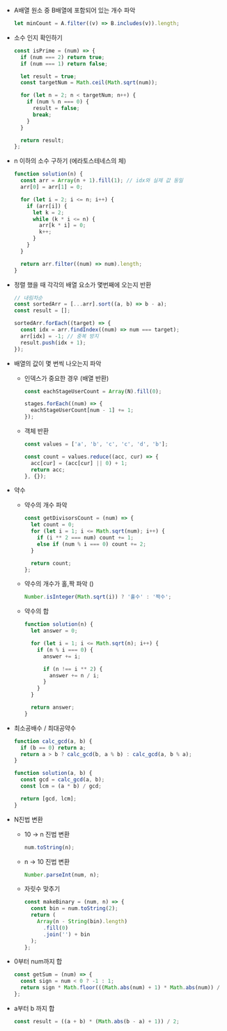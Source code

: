 - A배열 원소 중 B배열에 포함되어 있는 개수 파악

  ```js
  let minCount = A.filter((v) => B.includes(v)).length;
  ```

- 소수 인지 확인하기

  ```js
  const isPrime = (num) => {
    if (num === 2) return true;
    if (num === 1) return false;

    let result = true;
    const targetNum = Math.ceil(Math.sqrt(num));

    for (let n = 2; n < targetNum; n++) {
      if (num % n === 0) {
        result = false;
        break;
      }
    }

    return result;
  };
  ```

- n 이하의 소수 구하기 (에라토스테네스의 체)

  ```js
  function solution(n) {
    const arr = Array(n + 1).fill(1); // idx와 실제 값 동일
    arr[0] = arr[1] = 0;
  
    for (let i = 2; i <= n; i++) {
      if (arr[i]) {
        let k = 2;
        while (k * i <= n) {
          arr[k * i] = 0;
          k++;
        }
      }
    }
  
    return arr.filter((num) => num).length;
  }
  
  ```

  

- 정렬 했을 때 각각의 배열 요소가 몇번째에 오는지 반환

  ```js
  // 내림차순
  const sortedArr = [...arr].sort((a, b) => b - a);
  const result = [];
  
  sortedArr.forEach((target) => {
    const idx = arr.findIndex((num) => num === target);
    arr[idx] = -1; // 중복 방지
    result.push(idx + 1);
  });
  ```

- 배열의 값이 몇 번씩 나오는지 파악

  - 인덱스가 중요한 경우 (배열 반환)

    ```js
    const eachStageUserCount = Array(N).fill(0);

    stages.forEach((num) => {
      eachStageUserCount[num - 1] += 1;
    });
    ```

  - 객체 반환

    ```js
    const values = ['a', 'b', 'c', 'c', 'd', 'b'];
    
    const count = values.reduce((acc, cur) => {
      acc[cur] = (acc[cur] || 0) + 1;
      return acc;
    }, {});
    ```

- 약수

  - 약수의 개수 파악

    ```js
    const getDivisorsCount = (num) => {
      let count = 0;
      for (let i = 1; i <= Math.sqrt(num); i++) {
        if (i ** 2 === num) count += 1;
        else if (num % i === 0) count += 2;
      }

      return count;
    };
    ```

  - 약수의 개수가 홀,짝 파악 ()

    ```js
    Number.isInteger(Math.sqrt(i)) ? '홀수' : '짝수';
    ```
    
  - 약수의 합

    ```js
    function solution(n) {
      let answer = 0;
    
      for (let i = 1; i <= Math.sqrt(n); i++) {
        if (n % i === 0) {
          answer += i;
    
          if (n !== i ** 2) {
            answer += n / i;
          }
        }
      }
    
      return answer;
    }
    ```

- 최소공배수 / 최대공약수

  ```js
  function calc_gcd(a, b) {
    if (b == 0) return a;
    return a > b ? calc_gcd(b, a % b) : calc_gcd(a, b % a);
  }
  
  function solution(a, b) {
    const gcd = calc_gcd(a, b);
    const lcm = (a * b) / gcd;
  
    return [gcd, lcm];
  }
  ```

  

- N진법 변환

  - 10 -> n 진법 변환

    ```js
    num.toString(n);
    ```

  - n -> 10 진법 변환

    ```js
    Number.parseInt(num, n);
    ```

  - 자릿수 맞추기

    ```js
    const makeBinary = (num, n) => {
      const bin = num.toString(2);
      return (
        Array(n - String(bin).length)
          .fill(0)
          .join('') + bin
      );
    };
    ```

- 0부터 num까지 합

  ```js
  const getSum = (num) => {
    const sign = num < 0 ? -1 : 1;
    return sign * Math.floor(((Math.abs(num) + 1) * Math.abs(num)) / 2);
  };
  ```

- a부터 b 까지 합

  ```js
  const result = ((a + b) * (Math.abs(b - a) + 1)) / 2;
  ```

  
